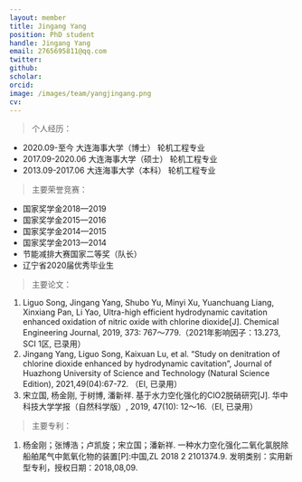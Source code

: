 ```yaml
---
layout: member
title: Jingang Yang
position: PhD student
handle: Jingang Yang
email: 2765695811@qq.com
twitter: 
github: 
scholar:
orcid: 
image: /images/team/yangjingang.png
cv: 
---
```


> 个人经历：

- 2020.09-至今 大连海事大学（博士） 轮机工程专业          
- 2017.09-2020.06 大连海事大学（硕士） 轮机工程专业          
- 2013.09-2017.06 大连海事大学（本科） 轮机工程专业          

> 主要荣誉竞赛：

- 国家奖学金2018—2019
- 国家奖学金2015—2016
- 国家奖学金2014—2015
- 国家奖学金2013—2014
- 节能减排大赛国家二等奖（队长）
- 辽宁省2020届优秀毕业生

> 主要论文：

1. Liguo Song, Jingang Yang, Shubo Yu, Minyi Xu, Yuanchuang Liang, Xinxiang Pan, Li Yao, Ultra-high efficient hydrodynamic cavitation enhanced oxidation of nitric oxide with chlorine dioxide[J]. Chemical Engineering Journal, 2019, 373: 767～779.（2021年影响因子：13.273, SCI 1区, 已录用）
2. Jingang Yang, Liguo Song, Kaixuan Lu, et al.  “Study on denitration of chlorine dioxide enhanced by hydrodynamic cavitation”, Journal of Huazhong University of Science and Technology (Natural Science Edition), 2021,49(04):67-72. （EI, 已录用）
3. 宋立国, 杨金刚, 于树博, 潘新祥. 基于水力空化强化的ClO2脱硝研究[J]. 华中科技大学学报（自然科学版）, 2019, 47(10): 12～16.（EI, 已录用）

> 主要专利：

1. 杨金刚；张博浩；卢凯旋；宋立国；潘新祥. 一种水力空化强化二氧化氯脱除船舶尾气中氮氧化物的装置[P]:中国,ZL 2018 2 2101374.9. 发明类别：实用新型专利，授权日期：2018,08,09.
